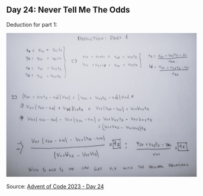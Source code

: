 
## Day 24: Never Tell Me The Odds

Deduction for part 1:

![Deduction Image](../assets/day24_deduction.jpg)


Source: [Advent of Code 2023 - Day 24](https://adventofcode.com/2023/day/24)
